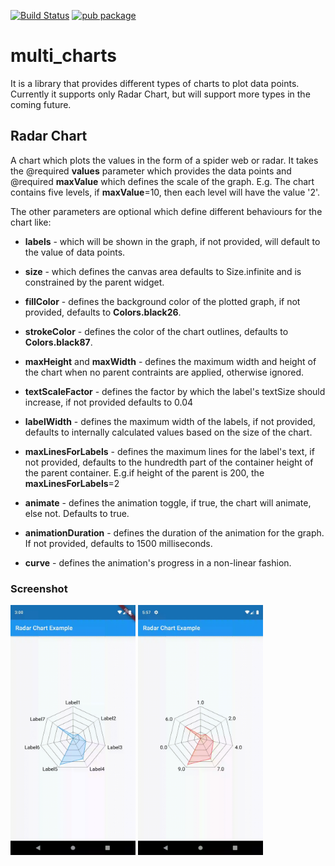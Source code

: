 [![Build Status](https://travis-ci.com/intkhabahmed/multi_charts.svg?branch=master)](https://travis-ci.com/intkhabahmed/multi_charts)
[![pub package](https://img.shields.io/pub/v/multi_charts.svg)](https://pub.dartlang.org/packages/multi_charts)

# multi_charts

It is a library that provides different types of charts to plot data points. Currently it supports only Radar Chart, but will support more types in the coming future.

## Radar Chart

 A chart which plots the values in the form of a spider web or radar. It takes the
 @required **values** parameter which provides the data points and @required **maxValue**
 which defines the scale of the graph. E.g. The chart contains five levels, if
 **maxValue**=10, then each level will have the value '2'.

 The other parameters are optional which define different behaviours for the chart like:
 
 * **labels** - which will be shown in the graph, if not provided, will default to the value
 of data points.

 * **size** - which defines the canvas area defaults to Size.infinite and is constrained by
 the parent widget.

 * **fillColor** - defines the background color of the plotted graph, if not provided, 
 defaults to **Colors.black26**.

 * **strokeColor** - defines the color of the chart outlines, defaults to **Colors.black87**.

 * **maxHeight** and **maxWidth** - defines the maximum width and height of the chart when
 no parent contraints are applied, otherwise ignored.

 * **textScaleFactor** - defines the factor by which the label's textSize should increase, 
 if not provided defaults to 0.04

 * **labelWidth** - defines the maximum width of the labels, if not provided, defaults to
 internally calculated values based on the size of the chart.

 * **maxLinesForLabels** - defines the maximum lines for the label's text, if not provided, 
 defaults to the hundredth part of the container height of the parent container.
 E.g.if height of the parent is 200, the **maxLinesForLabels**=2

 * **animate** - defines the animation toggle, if true, the chart will animate, else not.
 Defaults to true.

 * **animationDuration** - defines the duration of the animation for the graph. If not provided, 
 defaults to 1500 milliseconds.

 * **curve** - defines the animation's progress in a non-linear fashion.

### Screenshot

<img src="screenshots/radar_chart.gif" alt="Radar Chart Blue" width="200" height="400"/>
<img src="screenshots/radar_chart_red.gif" alt="Radar Chart Red" width="200" height="400"/>


